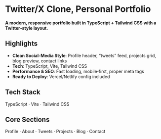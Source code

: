 # Twitter/X Clone, Personal Portfolio
**A modern, responsive portfolio built in TypeScript + Tailwind CSS with a Twitter‑style layout.**

## Highlights
- **Clean Social‑Media Style**: Profile header, “tweets” feed, projects grid, blog preview, contact links  
- **Tech**: TypeScript, Vite, Tailwind CSS  
- **Performance & SEO**: Fast loading, mobile‑first, proper meta tags  
- **Ready to Deploy**: Vercel/Netlify config included  

## Tech Stack
TypeScript · Vite · Tailwind CSS  

## Core Sections  
Profile · About · Tweets · Projects · Blog · Contact  
